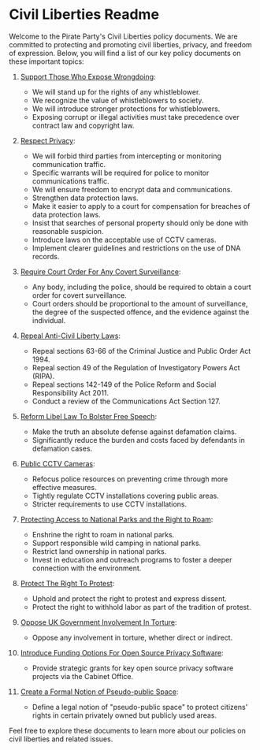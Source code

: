 # Civil Liberties Readme

Welcome to the Pirate Party's Civil Liberties policy documents. We are committed to protecting and promoting civil liberties, privacy, and freedom of expression. Below, you will find a list of our key policy documents on these important topics:

1. [Support Those Who Expose Wrongdoing](Civil%20Liberties/Support%20Those%20Who%20Expose%20Wrongdoing.md):
   - We will stand up for the rights of any whistleblower.
   - We recognize the value of whistleblowers to society.
   - We will introduce stronger protections for whistleblowers.
   - Exposing corrupt or illegal activities must take precedence over contract law and copyright law.

2. [Respect Privacy](Civil%20Liberties/Respect%20Privacy.md):
   - We will forbid third parties from intercepting or monitoring communication traffic.
   - Specific warrants will be required for police to monitor communications traffic.
   - We will ensure freedom to encrypt data and communications.
   - Strengthen data protection laws.
   - Make it easier to apply to a court for compensation for breaches of data protection laws.
   - Insist that searches of personal property should only be done with reasonable suspicion.
   - Introduce laws on the acceptable use of CCTV cameras.
   - Implement clearer guidelines and restrictions on the use of DNA records.

3. [Require Court Order For Any Covert Surveillance](Civil%20Liberties/Require%20Court%20Order%20For%20Any%20Covert%20Surveillance.md):
   - Any body, including the police, should be required to obtain a court order for covert surveillance.
   - Court orders should be proportional to the amount of surveillance, the degree of the suspected offence, and the evidence against the individual.

4. [Repeal Anti-Civil Liberty Laws](Civil%20Liberties/Repeal%20Anti-Civil%20Liberty%20Laws.md):
   - Repeal sections 63-66 of the Criminal Justice and Public Order Act 1994.
   - Repeal section 49 of the Regulation of Investigatory Powers Act (RIPA).
   - Repeal sections 142-149 of the Police Reform and Social Responsibility Act 2011.
   - Conduct a review of the Communications Act Section 127.

5. [Reform Libel Law To Bolster Free Speech](Civil%20Liberties/Reform%20Libel%20Law%20To%20Bolster%20Free%20Speech.md):
   - Make the truth an absolute defense against defamation claims.
   - Significantly reduce the burden and costs faced by defendants in defamation cases.

6. [Public CCTV Cameras](Civil%20Liberties/Public%20CCTV%20Cameras.md):
   - Refocus police resources on preventing crime through more effective measures.
   - Tightly regulate CCTV installations covering public areas.
   - Stricter requirements to use CCTV installations.

7. [Protecting Access to National Parks and the Right to Roam](Civil%20Liberties/Protecting%20Access%20to%20National%20Parks%20and%20the%20Right%20to%20Roam.md):
   - Enshrine the right to roam in national parks.
   - Support responsible wild camping in national parks.
   - Restrict land ownership in national parks.
   - Invest in education and outreach programs to foster a deeper connection with the environment.

8. [Protect The Right To Protest](Civil%20Liberties/Protect%20The%20Right%20To%20Protest.md):
   - Uphold and protect the right to protest and express dissent.
   - Protect the right to withhold labor as part of the tradition of protest.

9. [Oppose UK Government Involvement In Torture](Civil%20Liberties/Oppose%20UK%20Government%20Involvement%20In%20Torture.md):
   - Oppose any involvement in torture, whether direct or indirect.

10. [Introduce Funding Options For Open Source Privacy Software](Civil%20Liberties/Introduce%20Funding%20Options%20For%20Open%20Source%20Privacy%20Software.md):
    - Provide strategic grants for key open source privacy software projects via the Cabinet Office.

11. [Create a Formal Notion of Pseudo-public Space](Civil%20Liberties/Create%20a%20Formal%20Notion%20of%20Pseudo-public%20Space.md):
    - Define a legal notion of "pseudo-public space" to protect citizens' rights in certain privately owned but publicly used areas.

Feel free to explore these documents to learn more about our policies on civil liberties and related issues.
